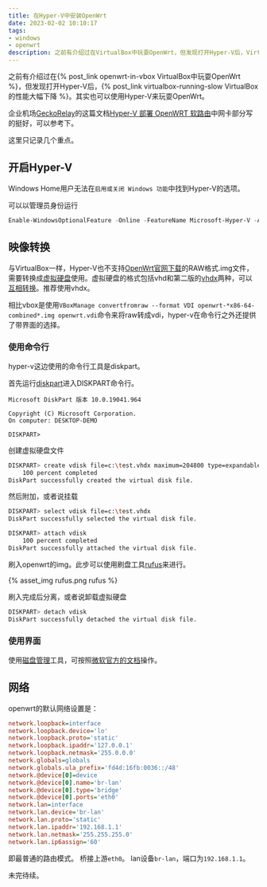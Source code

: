 ```yaml
---
title: 在Hyper-V中安装OpenWrt
date: 2023-02-02 10:10:17
tags:
- windows
- openwrt
description: 之前有介绍过在VirtualBox中玩耍OpenWrt，但发现打开Hyper-V后，VirtualBox的性能大幅下降。其实也可以使用Hyper-V来玩耍OpenWrt。
---
```

之前有介绍过在{% post_link openwrt-in-vbox VirtualBox中玩耍OpenWrt %}，但发现打开Hyper-V后，{% post_link virtualbox-running-slow VirtualBox的性能大幅下降 %}。其实也可以使用Hyper-V来玩耍OpenWrt。

企业机场[GeckoRelay](https://geckorelay.me/)的这篇文档[Hyper-V 部署 OpenWRT 软路由](https://doc.geckorelay.me/guide/hyperv-openwrt.html)中网卡部分写的挺好，可以参考下。

这里只记录几个重点。

## 开启Hyper-V

Windows Home用户无法在`启用或关闭 Windows 功能`中找到Hyper-V的选项。

可以以管理员身份运行
```powershell
Enable-WindowsOptionalFeature -Online -FeatureName Microsoft-Hyper-V -All
```

## 映像转换

与VirtualBox一样，Hyper-V也不支持[OpenWrt官网下载](https://openwrt.org/releases/start)的RAW格式.img文件，需要转换成[虚拟硬盘](https://learn.microsoft.com/en-us/windows-server/storage/disk-management/manage-virtual-hard-disks)使用。虚拟硬盘的格式包括vhd和第二版的[vhdx](https://learn.microsoft.com/en-us/openspecs/windows_protocols/ms-vhdx/83e061f8-f6e2-4de1-91bd-5d518a43d477)两种，可以[互相转换](https://learn.microsoft.com/en-us/troubleshoot/system-center/vmm/convert-between-vhd-vhdx-formats)。推荐使用vhdx。

相比vbox是使用`VBoxManage convertfromraw --format VDI openwrt-*x86-64-combined*.img openwrt.vdi`命令来将raw转成vdi，hyper-v在命令行之外还提供了带界面的选择。

### 使用命令行

hyper-v这边使用的命令行工具是diskpart。

首先运行[diskpart](https://learn.microsoft.com/en-us/windows-server/administration/windows-commands/diskpart)进入DISKPART命令行。
```
Microsoft DiskPart 版本 10.0.19041.964

Copyright (C) Microsoft Corporation.
On computer: DESKTOP-DEMO

DISKPART>
```

创建虚拟硬盘文件
```bash
DISKPART> create vdisk file=c:\test.vhdx maximum=204800 type=expandable
    100 percent completed
DiskPart successfully created the virtual disk file.
```

然后附加，或者说挂载
```bash
DISKPART> select vdisk file=c:\test.vhdx
DiskPart successfully selected the virtual disk file.

DISKPART> attach vdisk
    100 percent completed
DiskPart successfully attached the virtual disk file.
```

刷入openwrt的img。此步可以使用刷盘工具[rufus](https://rufus.ie/zh/)来进行。

{% asset_img rufus.png rufus %}

刷入完成后分离，或者说卸载虚拟硬盘
```bash
DISKPART> detach vdisk
DiskPart successfully detached the virtual disk file.
```

### 使用界面

使用[磁盘管理](https://learn.microsoft.com/zh-cn/windows-server/storage/disk-management/overview-of-disk-management)工具，可按照[微软官方的文档](https://learn.microsoft.com/zh-cn/windows-server/storage/disk-management/manage-virtual-hard-disks)操作。

## 网络

openwrt的默认网络设置是：
```ini
network.loopback=interface
network.loopback.device='lo'
network.loopback.proto='static'
network.loopback.ipaddr='127.0.0.1'
network.loopback.netmask='255.0.0.0'
network.globals=globals
network.globals.ula_prefix='fd4d:16fb:0036::/48'
network.@device[0]=device
network.@device[0].name='br-lan'
network.@device[0].type='bridge'
network.@device[0].ports='eth0'
network.lan=interface
network.lan.device='br-lan'
network.lan.proto='static'
network.lan.ipaddr='192.168.1.1'
network.lan.netmask='255.255.255.0'
network.lan.ip6assign='60'
```

即最普通的路由模式。
桥接上游`eth0`。
lan设备`br-lan`，端口为`192.168.1.1`。

未完待续。
